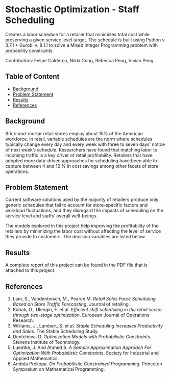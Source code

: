 # Stochastic Optimization - Staff Scheduling
Creates a labor schedule for a retailer that minimizes total cost while preserving a given service level target. The schedule is built using Python v. 3.7.1 + Gurobi v. 8.1.1 to solve a Mixed Integer Programming problem with probability constraints.

Contributors: Felipe Calderon, Nikki Gong, Rebecca Peng, Vivian Peng

## Table of Content

* [Background](#Background)
* [Problem Statement](#Problem-Statement)
* [Results](#Results)
* [References](#References)

## Background

Brick-and-mortar retail stores employ about 15% of the American workforce. In retail, variable schedules are the norm where schedules typically change every day and every week with three to seven days’ notice of next week’s schedule. Researchers have found that matching labor to incoming traffic is a key driver of retail profitability. Retailers that have adopted more data-driven approaches for scheduling have been able to capture between 4 and 12 % in cost savings among other facets of store operations.

## Problem Statement

Current software solutions used by the majority of retailers produce only generic schedules that fail to account for store-specific factors and workload fluctuations, and they disregard the impacts of scheduling on the service level and staffs’ overall well-beings.

The models explored in this project help improving the profitability of the retailers by minimizing the labor cost without affecting the level of service they provide to customers. The decision variables are listed below

## Results
A complete report of this project can be found in the PDF file that is attached to this project.

## References
1. Lam, S., Vandenbosch, M., Pearce M. *Retail Sales Force Scheduling Based on Store Traffic Forecasting*. Journal of retailing.
2. Kabak, O., Ulengin, F. et al. *Efficient shift scheduling in the retail sector through two-stage optimization*. European Journal of Operations Research.
3. Williams, J., Lambert, S. et al. *Stable Scheduling Increases Productivity and Sales*. The Stable Scheduling Study.
4. Dentcheva, D. *Optimization Models with Probabilistic Constraints*. Stevens Institute of Technology.
5. Luedtke, J. And Ahmed S. *A Sample Approximation Approach For Optimization With Probabilistic Constraints*. Society for Industrial and Applied Mathematics.
6. András Prékopa. *On Probabilistic Constrained Programming*. Princeton Symposium on Mathematical Programming.
